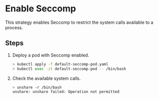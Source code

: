 # Enable Seccomp

This strategy enables Seccomp to restrict the system calls available to a process.

## Steps

1. Deploy a pod with Seccomp enabled.

    ```bash
    > kubectl apply -f default-seccomp-pod.yaml
    > kubectl exec -it default-seccomp-pod -- /bin/bash
    ```
2. Check the available system calls.

    ```bash
    > unshare -r /bin/bash
    unshare: unshare failed: Operation not permitted
    ```
